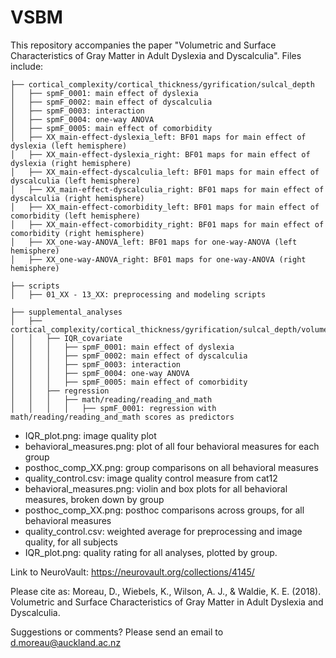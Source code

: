 # VSBM

This repository accompanies the paper "Volumetric and Surface Characteristics of Gray Matter in Adult Dyslexia and Dyscalculia". Files include:

```
├── cortical_complexity/cortical_thickness/gyrification/sulcal_depth
│   ├── spmF_0001: main effect of dyslexia
│   ├── spmF_0002: main effect of dyscalculia
│   ├── spmF_0003: interaction
│   ├── spmF_0004: one-way ANOVA
│   ├── spmF_0005: main effect of comorbidity
│   ├── XX_main-effect-dyslexia_left: BF01 maps for main effect of dyslexia (left hemisphere)
│   ├── XX_main-effect-dyslexia_right: BF01 maps for main effect of dyslexia (right hemisphere)
│   ├── XX_main-effect-dyscalculia_left: BF01 maps for main effect of dyscalculia (left hemisphere)
│   ├── XX_main-effect-dyscalculia_right: BF01 maps for main effect of dyscalculia (right hemisphere)
│   ├── XX_main-effect-comorbidity_left: BF01 maps for main effect of comorbidity (left hemisphere)
│   ├── XX_main-effect-comorbidity_right: BF01 maps for main effect of comorbidity (right hemisphere)
│   ├── XX_one-way-ANOVA_left: BF01 maps for one-way-ANOVA (left hemisphere)
│   ├── XX_one-way-ANOVA_right: BF01 maps for one-way-ANOVA (right hemisphere)
```

```
├── scripts
│   ├── 01_XX - 13_XX: preprocessing and modeling scripts
```

```
├── supplemental_analyses
│   ├── cortical_complexity/cortical_thickness/gyrification/sulcal_depth/volume
│   │   ├── IQR_covariate
│   │   │   ├── spmF_0001: main effect of dyslexia
│   │   │   ├── spmF_0002: main effect of dyscalculia
│   │   │   ├── spmF_0003: interaction
│   │   │   ├── spmF_0004: one-way ANOVA
│   │   │   ├── spmF_0005: main effect of comorbidity
│   │   ├── regression
│   │   │   ├── math/reading/reading_and_math
│   │   │   │   ├── spmF_0001: regression with math/reading/reading_and_math scores as predictors
```


- IQR_plot.png: image quality plot
- behavioral_measures.png: plot of all four behavioral measures for each group
- posthoc_comp_XX.png: group comparisons on all behavioral measures
- quality_control.csv: image quality control measure from cat12
- behavioral_measures.png: violin and box plots for all behavioral measures, broken down by group
- posthoc_comp_XX.png: posthoc comparisons across groups, for all behavioral measures
- quality_control.csv: weighted average for preprocessing and image quality, for all subjects
- IQR_plot.png: quality rating for all analyses, plotted by group.

Link to NeuroVault: https://neurovault.org/collections/4145/

Please cite as: Moreau, D., Wiebels, K., Wilson, A. J., & Waldie, K. E. (2018). Volumetric and Surface Characteristics of Gray Matter in Adult Dyslexia and Dyscalculia.

Suggestions or comments? Please send an email to d.moreau@auckland.ac.nz
